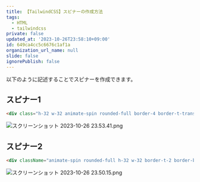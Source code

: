 ```yaml
---
title: 【TailwindCSS】スピナーの作成方法
tags:
  - HTML
  - tailwindcss
private: false
updated_at: '2023-10-26T23:58:10+09:00'
id: 649ca4cc5c6676c1af1a
organization_url_name: null
slide: false
ignorePublish: false
---
```

以下のように記述することでスピナーを作成できます。

## スピナー1

```html
<div class="h-32 w-32 animate-spin rounded-full border-4 border-t-transparent border-gray-900" />
```

![スクリーンショット 2023-10-26 23.53.41.png](https://qiita-image-store.s3.ap-northeast-1.amazonaws.com/0/2342443/dfa47c43-e1b8-4c57-f8bd-58588fc98da6.png)

## スピナー2

```html
<div className="animate-spin rounded-full h-32 w-32 border-t-2 border-b-2 border-gray-900" />
```

![スクリーンショット 2023-10-26 23.50.15.png](https://qiita-image-store.s3.ap-northeast-1.amazonaws.com/0/2342443/f9c36562-28cf-552c-2e04-ebe05a6fdac2.png)


